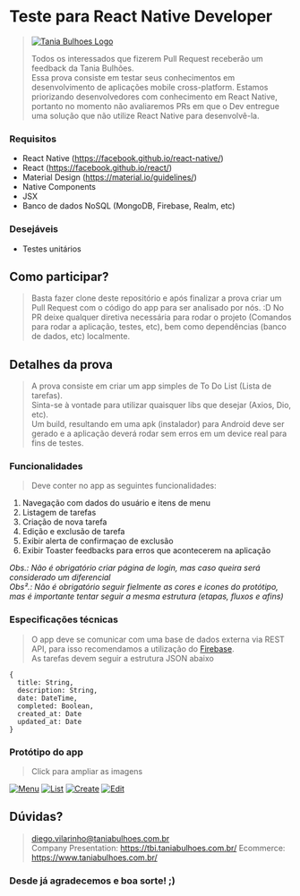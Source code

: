 # Teste para React Native Developer

> [![Tania Bulhoes Logo](https://images.squarespace-cdn.com/content/v1/625f0af3cbf96235f8de8b4a/539097a0-548d-4a84-a5fa-6cbbad1964a0/Tania_bulhoes_Logo_Horizontal_Positivo_RGB.png?format=1500w)](https://tbi.taniabulhoes.com.br/)
>
> Todos os interessados que fizerem Pull Request receberão um feedback da Tania Bulhões.<br>
> Essa prova consiste em testar seus conhecimentos em desenvolvimento de aplicações mobile cross-platform.
> Estamos priorizando desenvolvedores com conhecimento em React Native, portanto no momento não avaliaremos PRs em que o Dev entregue uma solução que não utilize React Native para desenvolvê-la.

### Requisitos
- React Native (https://facebook.github.io/react-native/)
- React (https://facebook.github.io/react/)
- Material Design (https://material.io/guidelines/)
- Native Components
- JSX
- Banco de dados NoSQL (MongoDB, Firebase, Realm, etc)

### Desejáveis
- Testes unitários

## Como participar?
> Basta fazer clone deste repositório e após finalizar a prova criar um Pull Request com o código do app para ser analisado por nós. :D
> No PR deixe qualquer diretiva necessária para rodar o projeto (Comandos para rodar a aplicação, testes, etc), bem como dependências (banco de dados, etc) localmente.

## Detalhes da prova
> A prova consiste em criar um app simples de To Do List (Lista de tarefas). <br>
> Sinta-se à vontade para utilizar quaisquer libs que desejar (Axios, Dio, etc). <br>
> Um build, resultando em uma apk (instalador) para Android deve ser gerado e a aplicação deverá rodar sem erros em um device real para fins de testes. <br>

### Funcionalidades
> Deve conter no app as seguintes funcionalidades:

1. Navegação com dados do usuário e itens de menu
1. Listagem de tarefas
2. Criação de nova tarefa
4. Edição e exclusão de tarefa
5. Exibir alerta de confirmaçao de exclusão
6. Exibir Toaster feedbacks para erros que acontecerem na aplicação

*Obs.: Não é obrigatório criar página de login, mas caso queira será considerado um diferencial* <br>
*Obs².: Não é obrigatório seguir fielmente as cores e icones do protótipo, mas é importante tentar seguir a mesma estrutura (etapas, fluxos e afins)*

### Especificações técnicas
> O app deve se comunicar com uma base de dados externa via REST API, para isso recomendamos a utilização do [Firebase](https://firebase.google.com). <br>
> As tarefas devem seguir a estrutura JSON abaixo

```
{
  title: String,
  description: String,
  date: DateTime,
  completed: Boolean,
  created_at: Date
  updated_at: Date
}
```

### Protótipo do app
> Click para ampliar as imagens <br>

[![Menu](http://i.imgur.com/U443Ore.jpg)](http://i.imgur.com/Zpj5lwj.png)
[![List](http://i.imgur.com/Eb88PkA.jpg)](http://i.imgur.com/0zihnYm.png)
[![Create](http://i.imgur.com/KacMBSo.jpg)](http://i.imgur.com/6Fb53k7.png)
[![Edit](http://i.imgur.com/Wf478tT.jpg)](http://i.imgur.com/gL8OMVF.png)

## Dúvidas?
> diego.vilarinho@taniabulhoes.com.br <br>
> Company Presentation: https://tbi.taniabulhoes.com.br/
> Ecommerce: https://www.taniabulhoes.com.br/

### Desde já agradecemos e boa sorte! ;)
